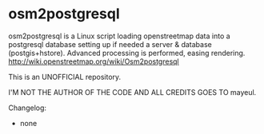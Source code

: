 # osm2postgresql

osm2postgresql is a Linux script loading openstreetmap data into a postgresql database setting up if needed a server & database (postgis+hstore). Advanced processing is performed, easing rendering. http://wiki.openstreetmap.org/wiki/Osm2postgresql

This is an UNOFFICIAL repository.

I'M NOT THE AUTHOR OF THE CODE AND ALL CREDITS GOES TO mayeul.

Changelog:

- none

